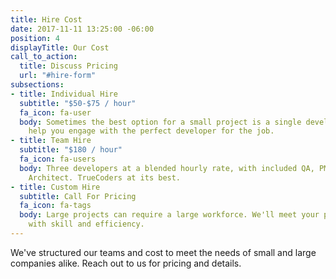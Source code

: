 ```yaml
---
title: Hire Cost
date: 2017-11-11 13:25:00 -06:00
position: 4
displayTitle: Our Cost
call_to_action:
  title: Discuss Pricing
  url: "#hire-form"
subsections:
- title: Individual Hire
  subtitle: "$50-$75 / hour"
  fa_icon: fa-user
  body: Sometimes the best option for a small project is a single developer. We'll
    help you engage with the perfect developer for the job.
- title: Team Hire
  subtitle: "$180 / hour"
  fa_icon: fa-users
  body: Three developers at a blended hourly rate, with included QA, PM, and a supervising
    Architect. TrueCoders at its best.
- title: Custom Hire
  subtitle: Call For Pricing
  fa_icon: fa-tags
  body: Large projects can require a large workforce. We'll meet your project's requirements
    with skill and efficiency.
---
```


We've structured our teams and cost to meet the needs of small and large companies alike. Reach out to us for pricing and details.